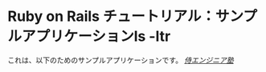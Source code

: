 # Ruby on Rails チュートリアル：サンプルアプリケーションls -ltr

これは、以下のためのサンプルアプリケーションです。
[*侍エンジニア塾*](http://www.sejuku.net/)